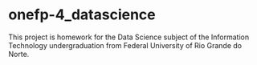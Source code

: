 # onefp-4_datascience
This project is homework for the Data Science subject of the Information Technology undergraduation from Federal University of Rio Grande do Norte.
